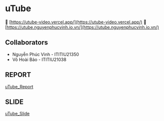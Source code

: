 # uTube 
🔗 [https://utube-video.vercel.app/](https://utube-video.vercel.app/)
🔗 [https://utube.nguyenphucvinh.io.vn/](https://utube.nguyenphucvinh.io.vn/)

## Collaborators
- Nguyễn Phúc Vinh - ITITIU21350
- Võ Hoài Bảo - ITITIU21038

## REPORT
[uTube_Report](./submissions/uTube_Report.pdf)

## SLIDE
[uTube_Slide](./submissions/uTube_Report.pptx.pptx)
